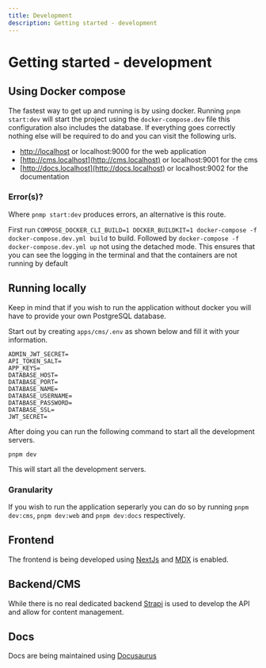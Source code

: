 ```yaml
---
title: Development
description: Getting started - development
---
```


# Getting started - development

## Using Docker compose

The fastest way to get up and running is by using docker. Running `pnpm start:dev` will start the project using the `docker-compose.dev` file this configuration also includes the database. If everything goes correctly nothing else will be required to do and you can visit the following urls.

- [http://localhost](http://localhost) or localhost:9000 for the web application
- [http://cms.localhost](http://cms.localhost) or localhost:9001 for the cms
- [http://docs.localhost](http://docs.localhost) or localhost:9002 for the documentation

### Error(s)?

Where `pnmp start:dev` produces errors, an alternative is this route.

First run `COMPOSE_DOCKER_CLI_BUILD=1 DOCKER_BUILDKIT=1 docker-compose -f docker-compose.dev.yml build` to build. Followed by `docker-compose -f docker-compose.dev.yml up` not using the detached mode. This ensures that you can see the logging in the terminal and that the containers are not running by default

## Running locally

Keep in mind that if you wish to run the application without docker you will have to provide your own PostgreSQL database.

Start out by creating `apps/cms/.env` as shown below and fill it with your information.

```shell
ADMIN_JWT_SECRET=
API_TOKEN_SALT=
APP_KEYS=
DATABASE_HOST=
DATABASE_PORT=
DATABASE_NAME=
DATABASE_USERNAME=
DATABASE_PASSWORD=
DATABASE_SSL=
JWT_SECRET=
```

After doing you can run the following command to start all the development servers.

```shell
pnpm dev
```

This will start all the development servers.

### Granularity

If you wish to run the application seperarly you can do so by running `pnpm dev:cms`, `pnpm dev:web` and `pnpm dev:docs` respectively.

## Frontend

The frontend is being developed using [NextJs](https://nextjs.org/docs/getting-started) and [MDX](https://mdxjs.com/docs/) is enabled.

## Backend/CMS

While there is no real dedicated backend [Strapi](https://docs.strapi.io/developer-docs/latest/getting-started/quick-start.html#_1-install-strapi-and-create-a-new-project) is used to develop the API and allow for content management.

## Docs

Docs are being maintained using [Docusaurus](https://docusaurus.io/docs)
